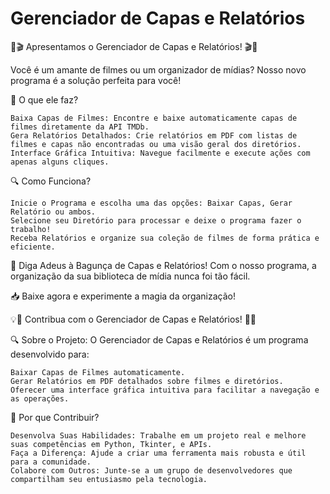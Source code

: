 # Gerenciador de Capas e Relatórios

📂🎬 Apresentamos o Gerenciador de Capas e Relatórios! 🎬📂

Você é um amante de filmes ou um organizador de mídias? Nosso novo programa é a solução perfeita para você!

🌟 O que ele faz?

    Baixa Capas de Filmes: Encontre e baixe automaticamente capas de filmes diretamente da API TMDb.
    Gera Relatórios Detalhados: Crie relatórios em PDF com listas de filmes e capas não encontradas ou uma visão geral dos diretórios.
    Interface Gráfica Intuitiva: Navegue facilmente e execute ações com apenas alguns cliques.

🔍 Como Funciona?

    Inicie o Programa e escolha uma das opções: Baixar Capas, Gerar Relatório ou ambos.
    Selecione seu Diretório para processar e deixe o programa fazer o trabalho!
    Receba Relatórios e organize sua coleção de filmes de forma prática e eficiente.

🎉 Diga Adeus à Bagunça de Capas e Relatórios! Com o nosso programa, a organização da sua biblioteca de mídia nunca foi tão fácil.

📥 Baixe agora e experimente a magia da organização!

💡🔧 Contribua com o Gerenciador de Capas e Relatórios! 🔧💡

🔍 Sobre o Projeto: O Gerenciador de Capas e Relatórios é um programa desenvolvido para:

    Baixar Capas de Filmes automaticamente.
    Gerar Relatórios em PDF detalhados sobre filmes e diretórios.
    Oferecer uma interface gráfica intuitiva para facilitar a navegação e as operações.

🌟 Por que Contribuir?

    Desenvolva Suas Habilidades: Trabalhe em um projeto real e melhore suas competências em Python, Tkinter, e APIs.
    Faça a Diferença: Ajude a criar uma ferramenta mais robusta e útil para a comunidade.
    Colabore com Outros: Junte-se a um grupo de desenvolvedores que compartilham seu entusiasmo pela tecnologia.

